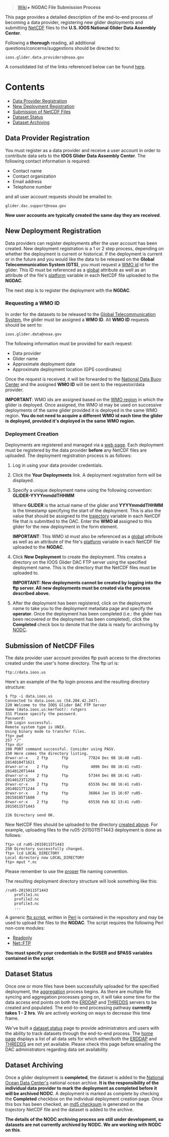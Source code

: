 > [Wiki](https://github.com/kerfoot/ioosngdac/wiki) ▸ **NGDAC File Submission Process**

This page provides a detailed description of the end-to-end process of becoming a data provider, registering new glider deployments and submitting [NetCDF](https://github.com/kerfoot/ioosngdac/wiki/NetCDF-File-Format-Description) files to the <b>U.S. IOOS National Glider Data Assembly Center</b>.

Following a __thorough__ reading, all additional questions/concerns/suggestions should be directed to:

    ioos.glider.data.providers@noaa.gov

A consolidated list of the links referenced below can be found [here](https://github.com/ioos/ioosngdac/wiki/Links-for-Data-Providers#links).

# Contents

+ [Data Provider Registration](#data-provider-registration)
+ [New Deployment Registration](#new-deployment-registration)
+ [Submission of NetCDF Files](#submission-of-netcdf-files)
+ [Dataset Status](#dataset-status)
+ [Dataset Archiving](#dataset-archiving)

## Data Provider Registration

You must register as a data provider and receive a user account in order to contribute data sets to the <b>IOOS Glider Data Assembly Center</b>.  The following contact information is required:

+ Contact name
+ Contact organization
+ Email address
+ Telephone number
 
and all user account requests should be emailed to:

    glider.dac.support@noaa.gov

<b>New user accounts are typically created the same day they are received</b>.

## New Deployment Registration

Data providers can register deployments after the user account has been created.  New deployment registration is a 1 or 2 step process, depending on whether the deployment is current or historical.  If the deployment is current or in the future and you would like the data to be released on the <b>Global Telecommunication System (GTS)</b>, you must request a [WMO id](http://www.wmo.int/pages/prog/amp/mmop/buoy-ids.html) id for the glider.  This ID must be referenced as a [global](https://github.com/ioos/ioosngdac/wiki/NGDAC-NetCDF-File-Format-Version-2#description--examples-of-required-global-attributes) attribute as well as an attribute of the file's [platform](https://github.com/ioos/ioosngdac/wiki/NGDAC-NetCDF-File-Format-Version-2#platform) variable in each NetCDF file uploaded to the <b>NGDAC</b>.

The next step is to register the deployment with the <b>NGDAC</b>.

### Requesting a WMO ID

In order for the datasets to be released to the [Global Telecommunication System](http://www.wmo.int/pages/prog/www/TEM/index_en.html), the glider must be assigned a <b>WMO ID</b>.  All <b>WMO ID</b> requests should be sent to:

    ioos.glider.data@noaa.gov

The following information must be provided for each request:
+ Data provider
+ Glider name
+ Approximate deployment date
+ Approximate deployment location (GPS coordinates)

Once the request is received, it will be forwarded to the [National Data Buoy Center](http://www.ndbc.noaa.gov/) and the assigned <b>WMO ID</b> will be sent to the requestor/data provider.

<b>IMPORTANT</b>: WMO ids are assigned based on the [WMO region](http://en.wikipedia.org/wiki/Location_identifier#WMO_station_identifiers) in which the glider is deployed.  Once assigned, the WMO id may be used on successive deployments of the same glider provided it is deployed in the same WMO region.  <b>You do not need to acquire a different WMO id each time the glider is deployed, provided it's deployed in the same WMO region.</b>

### Deployment Creation

Deployments are registered and managed via a [web page](http://data.ioos.us/gliders/providers). Each deployment must be registered by the data provider <b>before</b> any NetCDF files are uploaded.  The deployment registration process is as follows:

1. Log in using your data provider credentials.
2. Click the __Your Deployments__ link.  A deployment registration form will be displayed.
3. Specify a unique deployment name using the following convention:
    <b>GLIDER-YYYYmmddTHHMM</b>

    Where <b>GLIDER</b> is the actual name of the glider and <b>YYYYmmddTHHMM</b> is the timestamp specifying  the start of the deployment.  This is also the value that should be assigned to the [trajectory](https://github.com/ioos/ioosngdac/wiki/NGDAC-NetCDF-File-Format-Version-2#trajectory) variable in each NetCDF file that is submitted to the DAC.  Enter the <b>WMO id</b> assigned to this glider for the new deployment in the form element. 

    <b>IMPORTANT</b>:
    This WMO id must also be referenced as a [global](https://github.com/ioos/ioosngdac/wiki/NGDAC-NetCDF-File-Format-Version-2#description--examples-of-required-global-attributes) attribute as well as an attribute of the file's [platform](https://github.com/ioos/ioosngdac/wiki/NGDAC-NetCDF-File-Format-Version-2#platform) variable in each NetCDF file uploaded to the <b>NGDAC</b>. 

4. Click __New Deployment__ to create the deployment.  This creates a directory on the IOOS Glider DAC FTP server using the specified deployment name.  This is the directory that the NetCDF files must be uploaded to.

    <b>IMPORTANT: New deployments cannot be created by logging into the ftp server.  All new deployments must be created via the process described above.</b>

5. After the deployment has been registered, click on the deployment name to take you to the deployment metadata page and specify the __operator__.  Once the deployment has been completed (i.e.: the glider has been recovered or the deployment has been completed), click the __Completed__ check box to denote that the data is ready for archiving by [NODC](http://www.nodc.noaa.gov).

## Submission of NetCDF Files

The data provider user account provides ftp push access to the directories created under the user's home directory.  The ftp url is:

    ftp://data.ioos.us

Here's an example of the ftp login process and the resulting directory structure:

    $ ftp -i data.ioos.us
    Connected to data.ioos.us (54.204.42.247).
    220 Welcome to the IOOS Glider DAC FTP Server
    Name (data.ioos.us:kerfoot): rutgers
    331 Please specify the password.
    Password:
    230 Login successful.
    Remote system type is UNIX.
    Using binary mode to transfer files.
    ftp> pwd
    257 "/"
    ftp> dir
    200 PORT command successful. Consider using PASV.
    150 Here comes the directory listing.
    drwxr-xr-x    2 ftp      ftp         77824 Dec 08 16:40 ru01-20140104T1621
    drwxr-xr-x    2 ftp      ftp          4096 Dec 08 16:41 ru01-20140120T1444
    drwxr-xr-x    2 ftp      ftp         57344 Dec 08 16:41 ru01-20140123T1250
    drwxr-xr-x    2 ftp      ftp         65536 Dec 08 16:41 ru01-20140217T1244
    drwxr-xr-x    2 ftp      ftp         36864 Jan 15 16:07 ru05-20150105T1600
    drwxr-xr-x    2 ftp      ftp         65536 Feb 02 13:41 ru05-20150115T1443
    
    226 Directory send OK.

New NetCDF files should be uploaded to the directory [created above](#deployment-creation).  For example, uploading files to the ru05-20150115T1443 deployment is done as follows:

    ftp> cd ru05-20150115T1443
    250 Directory successfully changed.
    ftp> lcd LOCAL_DIRECTORY
    Local directory now LOCAL_DIRECTORY
    ftp> mput *.nc
    
Please remember to use the [proper](https://github.com/ioos/ioosngdac/wiki/NGDAC-NetCDF-File-Format-Version-2#file-naming-conventions) file naming convention.

The resulting deployment directory structure will look something like this:

    /ru05-20150115T1443
        profile1.nc
        profile2.nc
        profile3.nc
        ...

A generic [ftp script](https://github.com/kerfoot/ioosngdac/blob/master/util/ncFtp2ngdac.pl), written in [Perl](http://www.perl.org/) is contained in the repository and may be used to upload the files to the __NGDAC__.  The script requires the following Perl non-core modules:
+ [Readonly](http://search.cpan.org/~roode/Readonly-1.03/Readonly.pm)
+ [Net::FTP](http://search.cpan.org/~shay/libnet-1.25/Net/FTP.pm)

__You must specify your credentials in the $USER and $PASS variables contained in the script__.  

## Dataset Status

Once one or more files have been successfully uploaded for the specified deployment, the [aggregation](https://github.com/ioos/ioosngdac/wiki/NGDAC-Architecture#data-assembly-center-architecture) process begins.  As there are multiple file syncing and aggregation processes going on, it will take some time for the data access end points on both the [ERDDAP](http://data.ioos.us/gliders/erddap/tabledap/index.html) and [THREDDS](http://data.ioos.us/gliders/thredds/catalog.html) servers to be created and populated.  The end-to-end processing pathway <b>currently takes 1 - 2 hrs</b>.  We are actively working on ways to decrease this time frame.

We've built a [dataset status](http://data.ioos.us/gliders/status/) page to provide administrators and users with the ability to track datasets through the end-to-end process.  The [home page](http://data.ioos.us/gliders/status/) displays a list of all data sets for which either/both the [ERDDAP](http://data.ioos.us/gliders/erddap/tabledap/index.html) and [THREDDS](http://data.ioos.us/gliders/thredds/catalog.html) are not yet available.  Please check this page before emailing the DAC administrators regarding data set availability.

## Dataset Archiving

Once a glider deployment is <b>completed</b>, the dataset is added to the [National Ocean Data Center's](http://www.nodc.noaa.gov/) national ocean archive.  <b>It is the responsibility of the individual data provider to mark the deployment as completed before it will be archived NODC</b>.  A deployment is marked as complete by checking the <b>Completed</b> checkbox on the individual deployment creation page.  Once this box has been checked, an [md5 checksum](http://en.wikipedia.org/wiki/MD5) is generated on the trajectory NetCDF file and the dataset is added to the <NODC> archive.

<b>The details of the NODC archiving process are still under development, so datasets are not currently archived by NODC.  We are working with NODC on this</b>.